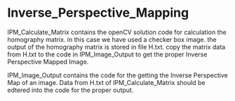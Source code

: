 # Inverse_Perspective_Mapping

IPM_Calculate_Matrix contains the openCV solution code for calculation the homography matrix. in this case we have used a checker box image. the output of the homography matrix is stored in file H.txt. copy the matrix data from H.txt to the code in IPM_Image_Output to get the proper Inverse Perspective Mapped Image.

IPM_Image_Output contains the code for the getting the Inverse Perspective Map of an image. Data from H.txt of IPM_Calculate_Matrix should be edtered into the code for the proper output.
